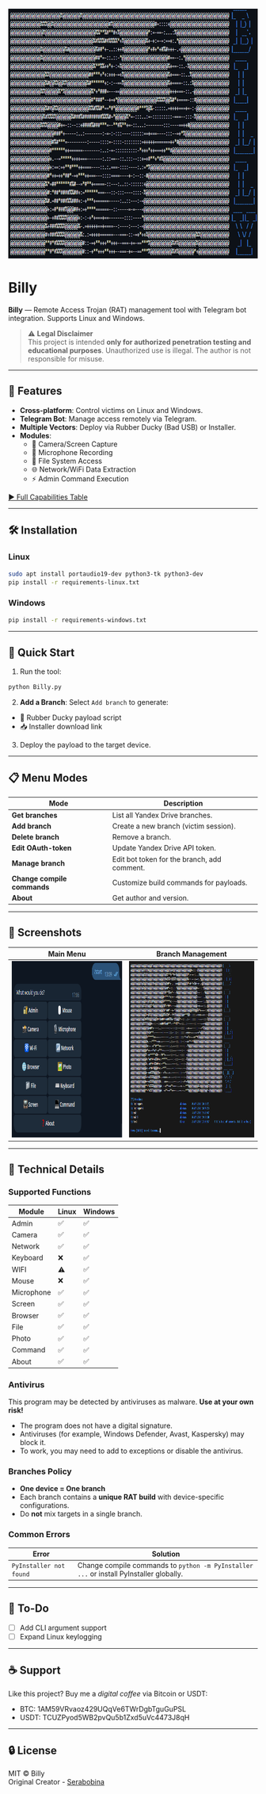<p align="center">
  <img width="798" height="504" alt="Billy" src="https://github.com/serabobina/Billy/blob/main/data/logo.png"/>
</p>

# Billy
**Billy** — Remote Access Trojan (RAT) management tool with Telegram bot integration. Supports Linux and Windows.

> ⚠️ **Legal Disclaimer**<br/>
> This project is intended **only for authorized penetration testing and educational purposes**. Unauthorized use is illegal. The author is not responsible for misuse.

---

## 📌 Features
- **Cross-platform**: Control victims on Linux and Windows.
- **Telegram Bot**: Manage access remotely via Telegram.
- **Multiple Vectors**: Deploy via Rubber Ducky (Bad USB) or Installer.
- **Modules**:
  - 📸 Camera/Screen Capture
  - 🎤 Microphone Recording
  - 📁 File System Access
  - 🌐 Network/WiFi Data Extraction
  - ⚡ Admin Command Execution

[▶️ Full Capabilities Table](#supported-functions)

---

## 🛠️ Installation
### Linux
```bash
sudo apt install portaudio19-dev python3-tk python3-dev
pip install -r requirements-linux.txt
```

### Windows
```bash
pip install -r requirements-windows.txt
```

---

## 🚀 Quick Start
1. Run the tool:
```bash
python Billy.py
```
2. **Add a Branch**: Select `Add branch` to generate:
- 🦆 Rubber Ducky payload script
- 📥 Installer download link
3. Deploy the payload to the target device.

---

## 📋 Menu Modes
| Mode                        | Description                                 |
|-----------------------------|---------------------------------------------|
| **Get branches**            | List all Yandex Drive branches.             |
| **Add branch**              | Create a new branch (victim session).       |
| **Delete branch**           | Remove a branch.                            |
| **Edit OAuth-token**        | Update Yandex Drive API token.              |
| **Manage branch**           | Edit bot token for the branch, add comment. |
| **Change compile commands** | Customize build commands for payloads.      |
| **About**                   | Get author and version.                     |

---

## 📸 Screenshots
| **Main Menu** | **Branch Management** |
|--------------|----------------------|
| <img width="481" height="356" alt="Menu" src="https://github.com/serabobina/Billy/blob/main/data/screenshot1.png"/> | <img width="481" height="356" alt="Branches" src="https://github.com/serabobina/Billy/blob/main/data/screenshot3.png"/> |

---

## 🔧 Technical Details
### Supported Functions
| Module | Linux  | Windows |
| ------------- | ------------- | ------------- |
| Admin | ✅ | ✅ |
| Camera | ✅ | ✅ |
| Network | ✅ | ✅ |
| Keyboard | ❌ | ✅ |
| WIFI | ⚠️ | ✅ |
| Mouse | ❌ | ✅ |
| Microphone | ✅ | ✅ |
| Screen | ✅ | ✅ |
| Browser | ✅ | ✅ |
| File | ✅ | ✅ |
| Photo | ✅ | ✅ |
| Command | ✅ | ✅ |
| About | ✅ | ✅ |

### Antivirus
This program may be detected by antiviruses as malware.
**Use at your own risk!**

- The program does not have a digital signature.
- Antiviruses (for example, Windows Defender, Avast, Kaspersky) may block it.
- To work, you may need to add to exceptions or disable the antivirus.

### Branches Policy  
- **One device = One branch**  
- Each branch contains a **unique RAT build** with device-specific configurations.  
- Do **not** mix targets in a single branch.  

### Common Errors
| Error                          | Solution                                  |
|--------------------------------|------------------------------------------|
| `PyInstaller not found`        | Change compile commands to `python -m PyInstaller ...` or install PyInstaller globally. |

---

## 📜 To-Do
- [ ] Add CLI argument support
- [ ] Expand Linux keylogging

---

## ☕ Support  
Like this project? Buy me a *digital coffee* via Bitcoin or USDT: 
- BTC: 1AM59VRvaoz429UQqVe6TWrDgbTguGuPSL
- USDT: TCUZPyod5WB2pvQu5b1Zxd5uVc4473J8qH

---

## 🔒 License

MIT © Billy<br/>
Original Creator - [Serabobina](https://github.com/serabobina)
